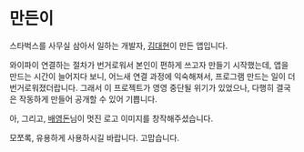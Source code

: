 # 만든이

스타벅스를 사무실 삼아서 일하는 개발자, [김대현](https://medium.com/@hatemogi)이 만든 앱입니다.

와이파이 연결하는 절차가 번거로워서 본인이 편하게 쓰고자 만들기 시작했는데, 앱을 만드는 시간이 늘어지다 보니, 어느새 연결 과정에 익숙해져서, 프로그램 만드는 일이 더 번거로워졌더랍니다. 그래서 이 프로젝트가 영영 중단될 위기가 있었으나, 다행히 결국은 작동하게 만들어 공개할 수 있어 기쁩니다.

아, 그리고, [배영돈](http://donny.co.kr)님이 멋진 로고 이미지를 창작해주셨습니다.

모쪼록, 유용하게 사용하시길 바랍니다. 고맙습니다.
